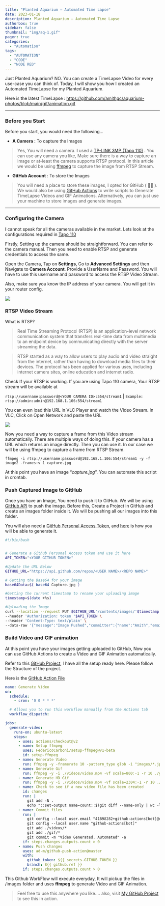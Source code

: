 ```yaml
---
title: "Planted Aquarium — Automated Time Lapse"
date: 2023-01-18
description: Planted Aquarium — Automated Time Lapse
authorbox: true
sidebar: false
thumbnail: "img/aq-1.gif"
pager: true
categories:
  - "Automation"
tags:
  - "AUTOMATION"
  - "CODE"
  - "NODE RED"
---
```


Just Planted Aquarium? NO. You can create a TimeLapse Video for every use-case you can think of.
Today, I will show you how I created an Automated TimeLapse for my Planted Aquarium.

Here is the latest TimeLapse : https://github.com/amithgc/aquarium-photos/blob/main/gif/animation.gif

---

### Before you Start

Before you start, you would need the following…

- **A Camera** : To capture the Images
> Yes, You will need a camera. I used a [TP-LINK 3MP (Tapo 110)](https://amzn.eu/d/h9bGNuy) . You can use any camera you like, Make sure there is a way to capture an image or at-least the camera supports RTSP protocol. In this article we would be using [ffmpeg](https://ffmpeg.org/) to capture the image from RTSP Stream.

- **GitHub Account** : To store the Images
> You will need a place to store these images, I opted for GitHub ( 🧑‍💻 ). We would also be using [GitHub Actions](https://github.com/features/actions) to write scripts to Generate TimeLapse Videos and GIF Animations. Alternatively, you can just use your machine to store images and generate images.

---

### Configuring the Camera
I cannot speak for all the cameras available in the market. Lets look at the configurations required in [Tapo 110](https://amzn.eu/d/h9bGNuy)

Firstly, Setting up the camera should be straightforward. You can refer to the camera manual. Then you need to enable RTSP and generate credentials to access the same.

Open the Camera, Tap on **Settings**, Go to **Advanced Settings** and then Navigate to **Camera Account**.
Provide a UserName and Password. You will have to use this username and password to access the RTSP Video Stream.

Also, make sure you know the IP address of your camera. You will get it in your router config.

![](../images/aq-2.png)

### RTSP Video Stream
What is RTSP?

> Real Time Streaming Protocol (RTSP) is an application-level network communication system that transfers real-time data from multimedia to an endpoint device by communicating directly with the server streaming the data.

> RTSP started as a way to allow users to play audio and video straight from the internet, rather than having to download media files to their devices. The protocol has been applied for various uses, including internet camera sites, online education and internet radio.

Check If your RTSP is working. If you are using Tapo 110 camera, Your RTSP stream will be available at

`rtsp://username:password@<YOUR CAMERA ID>:554/stream1` | 
`Example: rtsp://admin:admin@192.168.1.106:554/stream1`

You can even load this URL in VLC Player and watch the Video Stream. In VLC, Click on Open Network and paste the URL

![](../images/aq-4.webp)

Now you need a way to capture a frame from this Video stream automatically. There are multiple ways of doing this. If your camera has a URL which returns an image directly. Then you can use it. In our case we will be using ffmpeg to capture a frame from RTSP Stream.

`ffmpeg -i rtsp://username:password@192.168.1.106:554/stream1 -y -f image2 -frames:v 1 capture.jpg`

At this point you have an image “*capture.jpg*”. You can automate this script in crontab.

### Push Captured Image to GitHub

Once you have an Image, You need to push it to GitHub. We will be using [GitHub API](https://docs.github.com/en/rest) to push the image.
 Before this, Create a Project in GitHub and create an images folder inside it. We will be pushing all our images into this folder.

You will also need a [GitHub Personal Access Token](https://docs.github.com/en/enterprise-server@3.4/authentication/keeping-your-account-and-data-secure/creating-a-personal-access-token), and [here](https://docs.github.com/en/enterprise-server@3.4/authentication/keeping-your-account-and-data-secure/creating-a-personal-access-token) is how you will be able to generate it.

```bash
#!/bin/bash


# Generate a Github Personal Access token and use it here
API_TOKEN="<YOUR GITHUB TOKEN>"

#Update the URL Below
GITHUB_URL="https://api.github.com/repos/<USER NAME>/<REPO NAME>"

# Getting the Base64 for your image
base64Data=$( base64 Capture.jpg )

#Getting the current timestamp to rename your uploading image
timestamp=$(date +%s)

#Uploading the Image
curl --location --request PUT $GITHUB_URL'/contents/images/'$timestamp'.jpg' \
--header 'Authorization: token '$API_TOKEN \
--header 'Content-Type: text/plain' \
--data-raw '{"message":"Image Pushed","committer":{"name":"Amith","email":"octocat@github.com"},"content":"'$base64Data'"}'
```

### Build Video and GIF animation

At this point you have your images getting uploaded to GitHub, Now you can use GitHub Actions to create a Video and GIF Animation automatically.

Refer to this [GitHub Project](https://github.com/amithgc/aquarium-photos), I have all the setup ready here. Please follow the Structure of the project.

Here is the [GitHub Action File](https://github.com/amithgc/aquarium-photos/blob/main/.github/workflows/video.yml)

```yaml
name: Generate Video
on:
  schedule:
    - cron: '0 0 * * *'

  # Allows you to run this workflow manually from the Actions tab
  workflow_dispatch:

jobs:
  generate-video:
    runs-on: ubuntu-latest
    steps:
      - uses: actions/checkout@v2
      - name: Setup ffmpeg
        uses: FedericoCarboni/setup-ffmpeg@v1-beta
        id: setup-ffmpeg
      - name: Generate Video
        run: ffmpeg -y -framerate 10 -pattern_type glob -i "images/*.jpg" -c:v libx264 -crf 0 ./videos/video.mp4
      - name: Generate Gif
        run: ffmpeg -y -i ./videos/video.mp4 -vf scale=800:-1 -r 10 ./gif/animation.gif
      - name: Generate HD Gif
        run: ffmpeg -y -i ./videos/video.mp4 -vf scale=2304:-1 -r 10 ./gif/animation-HD.gif
      - name: Check to see if a new video file has been created
        id: changes
        run: |
          git add -N .
          echo "::set-output name=count::$(git diff --name-only | wc -l)"
      - name: Commit files
        run: |
          git config --local user.email "41898282+github-actions[bot]@users.noreply.github.com"
          git config --local user.name "github-actions[bot]"
          git add ./videos/*
          git add ./gif/*
          git commit -m "Video Generated, Automated" -a
        if: steps.changes.outputs.count > 0
      - name: Push changes
        uses: ad-m/github-push-action@master
        with:
          github_token: ${{ secrets.GITHUB_TOKEN }}
          branch: ${{ github.ref }}
        if: steps.changes.outputs.count > 0
```

This Github WorkFlow will execute everyday, It will pickup the files in /images folder and uses **ffmpeg** to generate Video and GIF Animation.

> Feel free to use this anywhere you like…. also, visit [My GitHub Project](https://github.com/amithgc/aquarium-photos) to see this in action.

